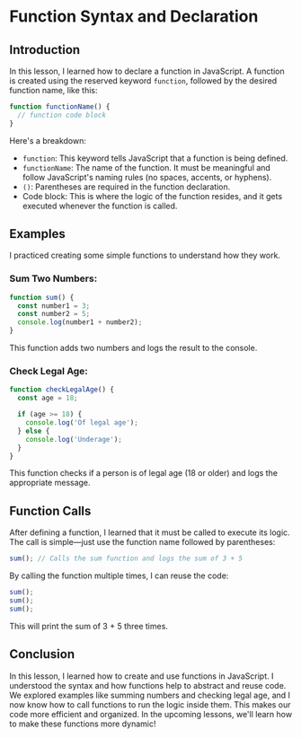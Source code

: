 # Function Syntax and Declaration

## Introduction
In this lesson, I learned how to declare a function in JavaScript. A function is created using the reserved keyword `function`, followed by the desired function name, like this:

```javascript
function functionName() {
  // function code block
}
```

Here's a breakdown:
- `function`: This keyword tells JavaScript that a function is being defined.
- `functionName`: The name of the function. It must be meaningful and follow JavaScript's naming rules (no spaces, accents, or hyphens).
- `()`: Parentheses are required in the function declaration.
- Code block: This is where the logic of the function resides, and it gets executed whenever the function is called.

## Examples
I practiced creating some simple functions to understand how they work.

### Sum Two Numbers:
```javascript
function sum() {
  const number1 = 3;
  const number2 = 5;
  console.log(number1 + number2);
}
```
This function adds two numbers and logs the result to the console.

### Check Legal Age:
```javascript
function checkLegalAge() {
  const age = 18;

  if (age >= 18) {
    console.log('Of legal age');
  } else {
    console.log('Underage');
  }
}
```
This function checks if a person is of legal age (18 or older) and logs the appropriate message.

## Function Calls
After defining a function, I learned that it must be called to execute its logic. The call is simple—just use the function name followed by parentheses:

```javascript
sum(); // Calls the sum function and logs the sum of 3 + 5
```

By calling the function multiple times, I can reuse the code:

```javascript
sum();
sum();
sum();
```
This will print the sum of 3 + 5 three times.

## Conclusion
In this lesson, I learned how to create and use functions in JavaScript. I understood the syntax and how functions help to abstract and reuse code. We explored examples like summing numbers and checking legal age, and I now know how to call functions to run the logic inside them. This makes our code more efficient and organized. In the upcoming lessons, we'll learn how to make these functions more dynamic!